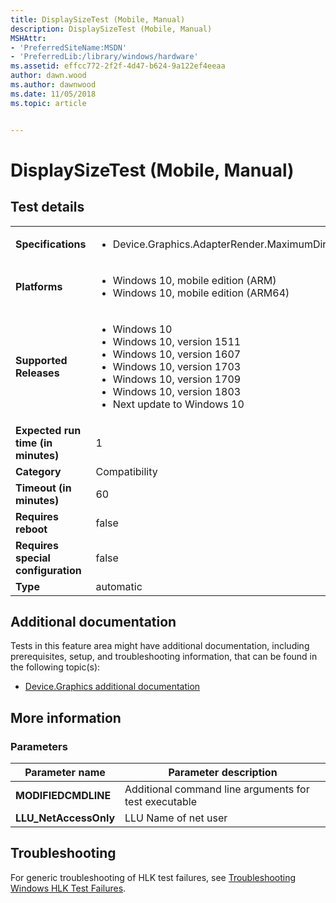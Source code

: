 ```yaml
---
title: DisplaySizeTest (Mobile, Manual)
description: DisplaySizeTest (Mobile, Manual)
MSHAttr:
- 'PreferredSiteName:MSDN'
- 'PreferredLib:/library/windows/hardware'
ms.assetid: effcc772-2f2f-4d47-b624-9a122ef4eeaa
author: dawn.wood
ms.author: dawnwood
ms.date: 11/05/2018
ms.topic: article


---
```


# <span id="p_hlk_test.7ed03df7-971f-45a3-ab57-9f3c3cfa7bcd"></span>DisplaySizeTest (Mobile, Manual)


## Test details

|||
|---|---|
| **Specifications**  | <ul><li>Device.Graphics.AdapterRender.MaximumDirect9x</li></ul> |  
| **Platforms**   | <ul><li>Windows 10, mobile edition (ARM)</li><li>Windows 10, mobile edition (ARM64)</li></ul> |
| **Supported Releases** | <ul><li>Windows 10</li><li>Windows 10, version 1511</li><li>Windows 10, version 1607</li><li>Windows 10, version 1703</li><li>Windows 10, version 1709</li><li>Windows 10, version 1803</li><li>Next update to Windows 10</li></ul> |
|**Expected run time (in minutes)**| 1 |
|**Category**| Compatibility |
|**Timeout (in minutes)**| 60 |
|**Requires reboot**| false |
|**Requires special configuration**| false |
|**Type**| automatic |



## <span id="Additional_documentation"></span><span id="additional_documentation"></span><span id="ADDITIONAL_DOCUMENTATION"></span>Additional documentation


Tests in this feature area might have additional documentation, including prerequisites, setup, and troubleshooting information, that can be found in the following topic(s):

-   [Device.Graphics additional documentation](device-graphics-additional-documentation.md)

## <span id="More_information"></span><span id="more_information"></span><span id="MORE_INFORMATION"></span>More information


### <span id="Parameters"></span><span id="parameters"></span><span id="PARAMETERS"></span>Parameters

| Parameter name         | Parameter description                                 |
|------------------------|-------------------------------------------------------|
| **MODIFIEDCMDLINE**    | Additional command line arguments for test executable |
| **LLU\_NetAccessOnly** | LLU Name of net user                                  |



## <span id="Troubleshooting"></span><span id="troubleshooting"></span><span id="TROUBLESHOOTING"></span>Troubleshooting


For generic troubleshooting of HLK test failures, see [Troubleshooting Windows HLK Test Failures](../user/troubleshooting-windows-hlk-test-failures.md).










